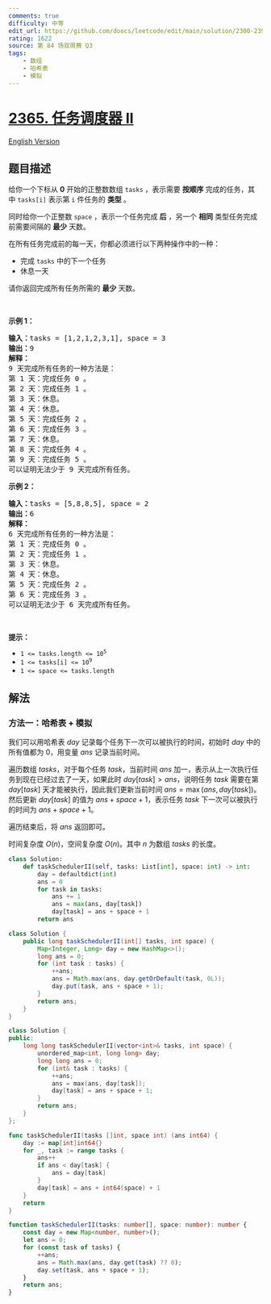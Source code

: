```yaml
---
comments: true
difficulty: 中等
edit_url: https://github.com/doocs/leetcode/edit/main/solution/2300-2399/2365.Task%20Scheduler%20II/README.md
rating: 1622
source: 第 84 场双周赛 Q3
tags:
    - 数组
    - 哈希表
    - 模拟
---
```


# [2365. 任务调度器 II](https://leetcode.cn/problems/task-scheduler-ii)

[English Version](/solution/2300-2399/2365.Task%20Scheduler%20II/README_EN.md)

## 题目描述

<!-- 这里写题目描述 -->

<p>给你一个下标从 <strong>0</strong>&nbsp;开始的正整数数组&nbsp;<code>tasks</code>&nbsp;，表示需要 <strong>按顺序</strong>&nbsp;完成的任务，其中&nbsp;<code>tasks[i]</code>&nbsp;表示第&nbsp;<code>i</code>&nbsp;件任务的 <strong>类型</strong>&nbsp;。</p>

<p>同时给你一个正整数&nbsp;<code>space</code>&nbsp;，表示一个任务完成&nbsp;<strong>后</strong>&nbsp;，另一个&nbsp;<strong>相同</strong>&nbsp;类型任务完成前需要间隔的&nbsp;<strong>最少</strong>&nbsp;天数。</p>

<p>在所有任务完成前的每一天，你都必须进行以下两种操作中的一种：</p>

<ul>
	<li>完成&nbsp;<code>tasks</code>&nbsp;中的下一个任务</li>
	<li>休息一天</li>
</ul>

<p>请你返回完成所有任务所需的 <strong>最少</strong>&nbsp;天数。</p>

<p>&nbsp;</p>

<p><strong>示例 1：</strong></p>

<pre><b>输入：</b>tasks = [1,2,1,2,3,1], space = 3
<b>输出：</b>9
<strong>解释：</strong>
9 天完成所有任务的一种方法是：
第 1 天：完成任务 0 。
第 2 天：完成任务 1 。
第 3 天：休息。
第 4 天：休息。
第 5 天：完成任务 2 。
第 6 天：完成任务 3 。
第 7 天：休息。
第 8 天：完成任务 4 。
第 9 天：完成任务 5 。
可以证明无法少于 9 天完成所有任务。
</pre>

<p><strong>示例 2：</strong></p>

<pre><b>输入：</b>tasks = [5,8,8,5], space = 2
<b>输出：</b>6
<strong>解释：</strong>
6 天完成所有任务的一种方法是：
第 1 天：完成任务 0 。
第 2 天：完成任务 1 。
第 3 天：休息。
第 4 天：休息。
第 5 天：完成任务 2 。
第 6 天：完成任务 3 。
可以证明无法少于 6 天完成所有任务。
</pre>

<p>&nbsp;</p>

<p><strong>提示：</strong></p>

<ul>
	<li><code>1 &lt;= tasks.length &lt;= 10<sup>5</sup></code></li>
	<li><code>1 &lt;= tasks[i] &lt;= 10<sup>9</sup></code></li>
	<li><code>1 &lt;= space &lt;= tasks.length</code></li>
</ul>

## 解法

### 方法一：哈希表 + 模拟

我们可以用哈希表 $day$ 记录每个任务下一次可以被执行的时间，初始时 $day$ 中的所有值都为 $0$，用变量 $ans$ 记录当前时间。

遍历数组 $tasks$，对于每个任务 $task$，当前时间 $ans$ 加一，表示从上一次执行任务到现在已经过去了一天，如果此时 $day[task] \gt ans$，说明任务 $task$ 需要在第 $day[task]$ 天才能被执行，因此我们更新当前时间 $ans = \max(ans, day[task])$。然后更新 $day[task]$ 的值为 $ans + space + 1$，表示任务 $task$ 下一次可以被执行的时间为 $ans + space + 1$。

遍历结束后，将 $ans$ 返回即可。

时间复杂度 $O(n)$，空间复杂度 $O(n)$。其中 $n$ 为数组 $tasks$ 的长度。

<!-- tabs:start -->

```python
class Solution:
    def taskSchedulerII(self, tasks: List[int], space: int) -> int:
        day = defaultdict(int)
        ans = 0
        for task in tasks:
            ans += 1
            ans = max(ans, day[task])
            day[task] = ans + space + 1
        return ans
```

```java
class Solution {
    public long taskSchedulerII(int[] tasks, int space) {
        Map<Integer, Long> day = new HashMap<>();
        long ans = 0;
        for (int task : tasks) {
            ++ans;
            ans = Math.max(ans, day.getOrDefault(task, 0L));
            day.put(task, ans + space + 1);
        }
        return ans;
    }
}
```

```cpp
class Solution {
public:
    long long taskSchedulerII(vector<int>& tasks, int space) {
        unordered_map<int, long long> day;
        long long ans = 0;
        for (int& task : tasks) {
            ++ans;
            ans = max(ans, day[task]);
            day[task] = ans + space + 1;
        }
        return ans;
    }
};
```

```go
func taskSchedulerII(tasks []int, space int) (ans int64) {
	day := map[int]int64{}
	for _, task := range tasks {
		ans++
		if ans < day[task] {
			ans = day[task]
		}
		day[task] = ans + int64(space) + 1
	}
	return
}
```

```ts
function taskSchedulerII(tasks: number[], space: number): number {
    const day = new Map<number, number>();
    let ans = 0;
    for (const task of tasks) {
        ++ans;
        ans = Math.max(ans, day.get(task) ?? 0);
        day.set(task, ans + space + 1);
    }
    return ans;
}
```

<!-- tabs:end -->

<!-- end -->
